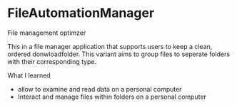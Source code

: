 # FileAutomationManager
File management optimzer

This in a file manager application that supports users to keep a clean, ordered donwloadfolder. This variant aims to group files to seperate folders with their corresponding type.

What I learned

- allow to examine and read data on a personal computer
- Interact and manage files within folders on a personal computer
